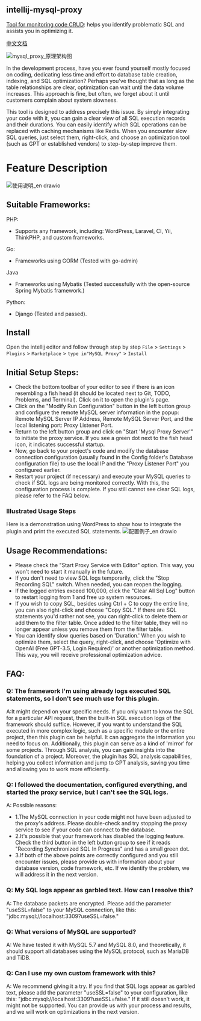 ## intellij-mysql-proxy
[Tool for monitoring code CRUD](https://plugins.jetbrains.com/plugin/22655-mysql-proxy): helps you identify problematic SQL and assists you in optimizing it.

[中文文档](README.zh_CN.md)

![mysql_proxy_原理架构图](https://github.com/huangcong12/intellij-mysql-proxy/assets/2867782/d4d0358a-842a-4feb-9466-5193e43f9eb2)

In the development process, have you ever found yourself mostly focused on coding, dedicating less time and effort to database table creation, indexing, and SQL optimization? Perhaps you've thought that as long as the table relationships are clear, optimization can wait until the data volume increases. This approach is fine, but often, we forget about it until customers complain about system slowness.

This tool is designed to address precisely this issue. By simply integrating your code with it, you can gain a clear view of all SQL execution records and their durations. You can easily identify which SQL operations can be replaced with caching mechanisms like Redis. When you encounter slow SQL queries, just select them, right-click, and choose an optimization tool (such as GPT or established vendors) to step-by-step improve them.

# Feature Description
![使用说明_en drawio](https://github.com/huangcong12/intellij-mysql-proxy/assets/2867782/fb6e0318-645f-456e-9180-21c0de0ca642)


## Suitable Frameworks:
PHP:
- Supports any framework, including: WordPress, Laravel, CI, Yii, ThinkPHP, and custom frameworks.

Go:
- Frameworks using GORM (Tested with go-admin)

Java 
- Frameworks using Mybatis (Tested successfully with the open-source Spring Mybatis framework.)

Python:
- Django (Tested and passed).

## Install
Open the intellij editor and follow through step by step
`File` > `Settings` > `Plugins` > `Marketplace` > `type in"MySQL Proxy"` > `Install`

## Initial Setup Steps:
- Check the bottom toolbar of your editor to see if there is an icon resembling a fish head (it should be located next to Git, TODO, Problems, and Terminal). Click on it to open the plugin's page.
- Click on the "Modify Run Configuration" button in the left button group and configure the remote MySQL server information in the popup: Remote MySQL Server IP Address, Remote MySQL Server Port, and the local listening port: Proxy Listener Port.
- Return to the left button group and click on "Start 'Mysql Proxy Server'" to initiate the proxy service. If you see a green dot next to the fish head icon, it indicates successful startup.
- Now, go back to your project's code and modify the database connection configuration (usually found in the Config folder's Database configuration file) to use the local IP and the "Proxy Listener Port" you configured earlier.
- Restart your project (if necessary) and execute your MySQL queries to check if SQL logs are being monitored correctly. With this, the configuration process is complete. If you still cannot see clear SQL logs, please refer to the FAQ below.

### Illustrated Usage Steps
Here is a demonstration using WordPress to show how to integrate the plugin and print the executed SQL statements.
![配置例子_en drawio](https://github.com/huangcong12/huangcong12.github.io/assets/2867782/c2f95656-4b81-434b-8487-a2b5242d9ac8)

## Usage Recommendations:
- Please check the "Start Proxy Service with Editor" option. This way, you won't need to start it manually in the future. 
- If you don't need to view SQL logs temporarily, click the "Stop Recording SQL" switch. When needed, you can reopen the logging.
- If the logged entries exceed 100,000, click the "Clear All Sql Log" button to restart logging from 1 and free up system resources.
- If you wish to copy SQL, besides using Ctrl + C to copy the entire line, you can also right-click and choose "Copy SQL." If there are SQL statements you'd rather not see, you can right-click to delete them or add them to the filter table. Once added to the filter table, they will no longer appear unless you remove them from the filter table.
- You can identify slow queries based on 'Duration.' When you wish to optimize them, select the query, right-click, and choose 'Optimize with OpenAI (Free GPT-3.5, Login Required)' or another optimization method. This way, you will receive professional optimization advice.

## FAQ:
### Q: The framework I'm using already logs executed SQL statements, so I don't see much use for this plugin.
A:It might depend on your specific needs. If you only want to know the SQL for a particular API request, then the built-in SQL execution logs of the framework should suffice. However, if you want to understand the SQL executed in more complex logic, such as a specific module or the entire project, then this plugin can be helpful. It can aggregate the information you need to focus on. Additionally, this plugin can serve as a kind of 'mirror' for some projects. Through SQL analysis, you can gain insights into the foundation of a project. Moreover, the plugin has SQL analysis capabilities, helping you collect information and jump to GPT analysis, saving you time and allowing you to work more efficiently.

### Q: I followed the documentation, configured everything, and started the proxy service, but I can't see the SQL logs.
A: Possible reasons:
- 1.The MySQL connection in your code might not have been adjusted to the proxy's address. Please double-check and try stopping the proxy service to see if your code can connect to the database.
- 2.It's possible that your framework has disabled the logging feature. Check the third button in the left button group to see if it reads "Recording Synchronized SQL In Progress" and has a small green dot.
- 3.If both of the above points are correctly configured and you still encounter issues, please provide us with information about your database version, code framework, etc. If we identify the problem, we will address it in the next version.

### Q: My SQL logs appear as garbled text. How can I resolve this?
A: The database packets are encrypted. Please add the parameter "useSSL=false" to your MySQL connection, like this: "jdbc:mysql://localhost:3309?useSSL=false."

### Q: What versions of MySQL are supported?
A: We have tested it with MySQL 5.7 and MySQL 8.0, and theoretically, it should support all databases using the MySQL protocol, such as MariaDB and TiDB.

### Q: Can I use my own custom framework with this?
A: We recommend giving it a try. If you find that SQL logs appear as garbled text, please add the parameter "useSSL=false" to your configuration, like this: "jdbc:mysql://localhost:3309?useSSL=false." If it still doesn't work, it might not be supported. You can provide us with your process and results, and we will work on optimizations in the next version.